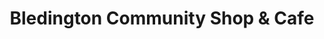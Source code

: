 ---
title: "Bledington Community Shop & Cafe"
url: /bledington/bledington-community-shop-and-cafe/
shop: convenience
---
